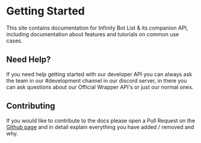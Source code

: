 # Getting Started

This site contains documentation for Infinity Bot List & its companion API, including documentation about features and tutorials on common use cases.

## Need Help?

If you need help getting started with our developer API you can always ask the team in our \#development channel in our discord server, in there you can ask questions about our Official Wrapper API's or just our normal ones.

## Contributing

If you would like to contribute to the docs please open a Pull Request on the [Github page](https://github.com/MaximKing1/InfinityBotList-Docs) and in detail explain everything you have added / removed and why.

